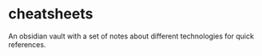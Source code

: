 # cheatsheets
An obsidian vault with a set of notes about different technologies for quick references.
